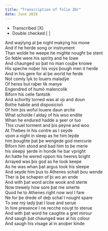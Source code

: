 ```yaml
---
title: "Transcription of folio 20r"
date: June 2018
---
```


- Transcribed [X]
- Double checked [ ]

And waẏlyng al þe night makẏng his mone  
And if he herde song or instrument  
Than wolde he weepe he mighte nougħt be stent  
So feble were his spiritȝ and he lowe  
And chaunged so þat no man couþe knowe  
His speche noþer his voẏs þough men it herde  
And in his gere for al þe world he ferde  
Not comly lyk to louers maladẏe  
Of heres but raþer lik manye  
Engendred of humõ malencolik  
Biforn his celle fantstik  
And schortlẏ torned was al vp and doun  
Bothe habite and disposicion̄  
Of him þis woful louere daun arcite  
What scholde I aldaẏ of his woo endite  
Whan he endured hadde a ȝeer or tuo  
This cruel torment and þis peẏne and woo  
At Thebes in his contre as I seẏde  
vpon a night in sleep as he him leẏde  
him þoughte þat þe wengede god mercurie  
Biforn him stood and bad him to be merie  
his sleepẏ ȝerde in honde he bar vpright  
An hatte he wered vppon his heeres bright  
Arrayed was þis god as he took keepe  
As he was whan þat argus took his sleepe  
And seyde him þus to Athenes schalt þou wende  
Ther is þe schapen of þi wo an ende  
And with þat word arcite wook and sterte  
Now trewely how sore þat me smerte  
Quod he to Athenes right now wol I fare  
Ne for þe drede of deþ schal I nought spare  
To see mẏ ladẏ þat I loue and serue  
In hire presence I ne recche nouȝt to sterue  
And with þat word he caughte a gret mirour  
And saugh þat chaunged was al his colour  
And saugh his visage al in anoþer kinde  
